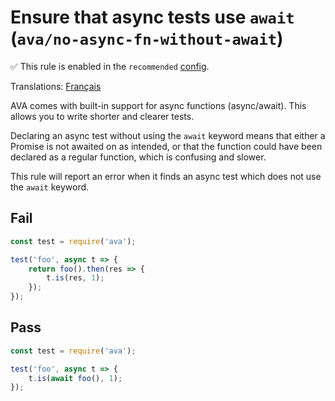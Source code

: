 # Ensure that async tests use `await` (`ava/no-async-fn-without-await`)

✅ This rule is enabled in the `recommended` [config](https://github.com/avajs/eslint-plugin-ava#recommended-config).

<!-- end auto-generated rule header -->

Translations: [Français](https://github.com/avajs/ava-docs/blob/main/fr_FR/related/eslint-plugin-ava/docs/rules/no-async-fn-without-await.md)

AVA comes with built-in support for async functions (async/await). This allows you to write shorter and clearer tests.

Declaring an async test without using the `await` keyword means that either a Promise is not awaited on as intended, or that the function could have been declared as a regular function, which is confusing and slower.

This rule will report an error when it finds an async test which does not use the `await` keyword.

## Fail

```js
const test = require('ava');

test('foo', async t => {
	return foo().then(res => {
		t.is(res, 1);
	});
});
```

## Pass

```js
const test = require('ava');

test('foo', async t => {
	t.is(await foo(), 1);
});
```

